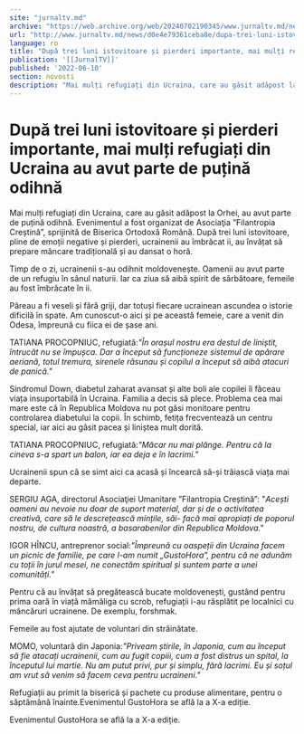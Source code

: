 ```yaml
---
site: "jurnaltv.md"
archive: "https://web.archive.org/web/20240702190345/www.jurnaltv.md/news/d0e4e79361ceba8e/dupa-trei-luni-istovitoare-si-pierderi-importante-mai-multi-refugiati-din-ucraina-au-avut-parte-de-putina-odihna.html"
url: "http://www.jurnaltv.md/news/d0e4e79361ceba8e/dupa-trei-luni-istovitoare-si-pierderi-importante-mai-multi-refugiati-din-ucraina-au-avut-parte-de-putina-odihna.html"
language: ro
title: "După trei luni istovitoare și pierderi importante, mai mulți refugiați din Ucraina au avut parte de puțină odihnă"
publication: '[[JurnalTV]]'
published: '2022-06-10'
section: novosti
description: "Mai mulți refugiați din Ucraina, care au găsit adăpost la Orhei, au avut parte de puțină odihnă. Evenimentul a fost organizat de Asociaţia ”Filantropia Creștină”, sprijinită de Biserica Ortodoxă Română. După trei luni istovitoare, pline de emoții negative și pierderi, ucrainenii au îmbrăcat ii, au învățat să prepare mâncare tradițională și au dansat o horă."
---
```


# După trei luni istovitoare și pierderi importante, mai mulți refugiați din Ucraina au avut parte de puțină odihnă

Mai mulți refugiați din Ucraina, care au găsit adăpost la Orhei, au avut parte de puțină odihnă. Evenimentul a fost organizat de Asociaţia ”Filantropia Creștină”, sprijinită de Biserica Ortodoxă Română. După trei luni istovitoare, pline de emoții negative și pierderi, ucrainenii au îmbrăcat ii, au învățat să prepare mâncare tradițională și au dansat o horă.

Timp de o zi,  ucrainenii s-au odihnit moldovenește. Oamenii au avut parte de un  refugiu în sânul naturii. Iar ca ziua să aibă spirit de sărbătoare,  femeile au fost îmbrăcate în ii.

Păreau a fi veseli și fără griji, dar totuși fiecare ucrainean  ascundea o istorie dificilă în spate. Am cunoscut-o aici și pe această  femeie, care a venit din Odesa, împreună cu fiica ei de șase ani.

TATIANA PROCOPNIUC, refugiată:*"În orașul nostru era destul de liniștit, întrucât nu se împușca. Dar a  început să funcționeze sistemul de apărare aeriană, totul tremura,  sirenele răsunau și copilul a început să aibă atacuri de panică."*

Sindromul Down, diabetul zaharat avansat și alte boli ale copilei  îi făceau viața insuportabilă în Ucraina. Familia a decis să plece.  Problema cea mai mare este că în Republica Moldova nu pot găsi monitoare  pentru controlarea diabetului la copii. În schimb, fetița frecventează  un centru special, iar aici au găsit pacea și liniștea mult dorită.

TATIANA PROCOPNIUC, refugiată:*"Măcar nu mai plânge. Pentru că la cineva s-a spart un balon, iar ea deja e în lacrimi."*

Ucrainenii spun că se simt aici ca acasă și încearcă să-și trăiască viața mai departe.

SERGIU AGA, directorul Asociaţiei Umanitare ”Filantropia Creștină”: "*Acești oameni au nevoie nu doar de suport material, dar și  de o activitatea creativă, care să le descrețească mințile, săi- facă  mai apropiați de poporul nostru, de cultura noastră, a basarabenilor din  Republica Moldova."*

IGOR HÎNCU, antreprenor social:*"Împreună cu oaspeții din Ucraina facem un picnic de familie,  pe care l-am numit „GustoHora”, pentru că ne adunăm cu toții în jurul  mesei, ne conectăm spiritual și suntem parte a unei comunități."*

Pentru că au învățat să pregătească bucate moldovenești, gustând  pentru prima oară în viață mămăliga cu scrob, refugiații i-au răsplătit  pe localnici cu mâncăruri ucrainene. De exemplu, forshmak.

Femeile au fost ajutate de voluntari din străinătate.

MOMO, voluntară din Japonia:*"Priveam știrile, în Japonia, cum au început să fie atacați ucrainenii,  cum au fugit copiii, cum a fost distrus un spital, la începutul lui  martie. Nu am putut privi, pur și simplu, fără lacrimi. Eu și soțul am  vrut să venim să facem ceva pentru ucraineni."*

Refugiații au primit la biserică și pachete cu produse alimentare, pentru o săptămână înainte.Evenimentul GustoHora se află la a X-a ediție.

Evenimentul GustoHora se află la a X-a ediție.